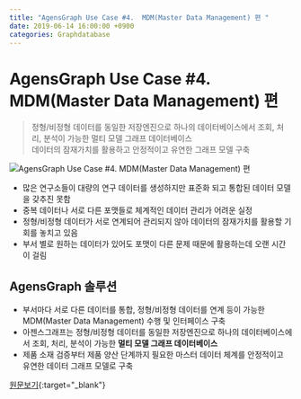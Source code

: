 ```yaml
---
title: "AgensGraph Use Case #4.  MDM(Master Data Management) 편 "
date: 2019-06-14 16:00:00 +0900
categories: Graphdatabase
---
```


# AgensGraph Use Case #4.  MDM(Master Data Management) 편 


> 정형/비정형 데이터를 동일한 저장엔진으로 하나의 데이터베이스에서 조회, 처리, 분석이 가능한 멀티 모델 그래프 데이터베이스  
> 데이터의 잠재가치를 활용하고 안정적이고 유연한 그래프 모델 구축  


 ![AgensGraph Use Case #4.  MDM(Master Data Management) 편](https://t1.daumcdn.net/cfile/tistory/99363A4D5B5910060F)


- 많은 연구소들이 대량의 연구 데이터를 생성하지만 표준화 되고 통합된 데이터 모델을 갖추진 못함
- 중복 데이터나 서로 다른 포맷들로 체계적인 데이터 관리가 어려운 실정
- 정형/비정형 데이터가 서로 연계되어 관리되지 않아 데이터의 잠재가치를 활용할 기회를 놓치고 있음
- 부서 별로 원하는 데이터가 있어도 포맷이 다른 문제 때문에 활용하는데 오랜 시간이 걸림

## AgensGraph 솔루션

- 부서마다 서로 다른 데이터를 통합, 정형/비정형 데이터를 연계 등이 가능한 MDM(Master Data Management) 수행 및 인터페이스 구축
- 아젠스그래프는 정형/비정형 데이터를 동일한 저장엔진으로 하나의 데이터베이스에서 조회, 처리, 분석이 가능한 **멀티 모델 그래프 데이터베이스**
- 제품 소재 검증부터 제품 양산 단계까지 필요한 마스터 데이터 체계를 안정적이고 유연한 데이터 그래프 모델로 구축


[원문보기](https://bitnine.tistory.com/299){:target="_blank"}


